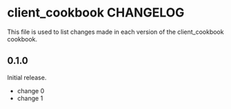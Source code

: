 # client_cookbook CHANGELOG

This file is used to list changes made in each version of the client_cookbook cookbook.

## 0.1.0

Initial release.

- change 0
- change 1
